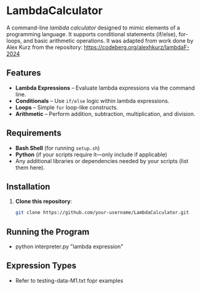 # LambdaCalculator

A command-line _lambda calculator_ designed to mimic elements of a programming language. It supports conditional statements (if/else), for-loops, and basic arithmetic operations.
It was adapted from work done by Alex Kurz from the repository: https://codeberg.org/alexhkurz/lambdaF-2024

## Features

- **Lambda Expressions** – Evaluate lambda expressions via the command line.
- **Conditionals** – Use `if/else` logic within lambda expressions.
- **Loops** – Simple `for` loop-like constructs.
- **Arithmetic** – Perform addition, subtraction, multiplication, and division.

## Requirements

- **Bash Shell** (for running `setup.sh`)
- **Python** (if your scripts require it—only include if applicable)
- Any additional libraries or dependencies needed by your scripts (list them here).

## Installation

1. **Clone this repository**:
   ```bash
   git clone https://github.com/your-username/LambdaCalculator.git

## Running the Program

- python interpreter.py "lambda expression"

## Expression Types

- Refer to testing-data-M1.txt fopr examples
